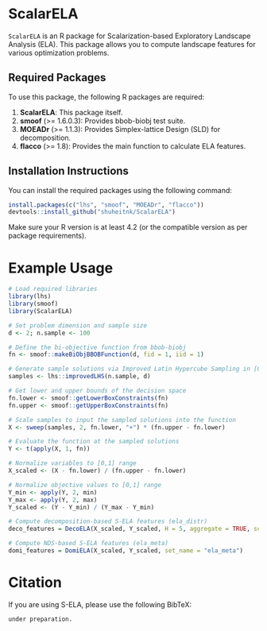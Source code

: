# ScalarELA

`ScalarELA` is an R package for Scalarization-based Exploratory Landscape Analysis (ELA). This package allows you to compute landscape features for various optimization problems.

## Required Packages

To use this package, the following R packages are required:

1. **ScalarELA**: This package itself.
3. **smoof** (>= 1.6.0.3): Provides bbob-biobj test suite.
4. **MOEADr** (>= 1.1.3): Provides Simplex-lattice Design (SLD) for decomposition.
5. **flacco** (>= 1.8): Provides the main function to calculate ELA features.

## Installation Instructions

You can install the required packages using the following command:

```r
install.packages(c("lhs", "smoof", "MOEADr", "flacco"))
devtools::install_github("shuheitnk/ScalarELA")
```

Make sure your R version is at least 4.2 (or the compatible version as per package requirements).



# Example Usage

```r
# Load required libraries
library(lhs)
library(smoof)
library(ScalarELA)

# Set problem dimension and sample size
d <- 2; n.sample <- 100

# Define the bi-objective function from bbob-biobj
fn <- smoof::makeBiObjBBOBFunction(d, fid = 1, iid = 1)

# Generate sample solutions via Improved Latin Hypercube Sampling in [0,1]^d
samples <- lhs::improvedLHS(n.sample, d)

# Get lower and upper bounds of the decision space
fn.lower <- smoof::getLowerBoxConstraints(fn)
fn.upper <- smoof::getUpperBoxConstraints(fn)

# Scale samples to input the sampled solutions into the function
X <- sweep(samples, 2, fn.lower, "+") * (fn.upper - fn.lower)

# Evaluate the function at the sampled solutions
Y <- t(apply(X, 1, fn))

# Normalize variables to [0,1] range
X_scaled <- (X - fn.lower) / (fn.upper - fn.lower)

# Normalize objective values to [0,1] range
Y_min <- apply(Y, 2, min)
Y_max <- apply(Y, 2, max)
Y_scaled <- (Y - Y_min) / (Y_max - Y_min)

# Compute decomposition-based S-ELA features (ela_distr)
deco_features = DecoELA(X_scaled, Y_scaled, H = 5, aggregate = TRUE, scalar_func = "weightedsum", set_name = "ela_distr")

# Compute NDS-based S-ELA features (ela_meta)
domi_features = DomiELA(X_scaled, Y_scaled, set_name = "ela_meta")
```

# Citation

If you are using S-ELA, please use the following BibTeX:

```r
under preparation.
```
